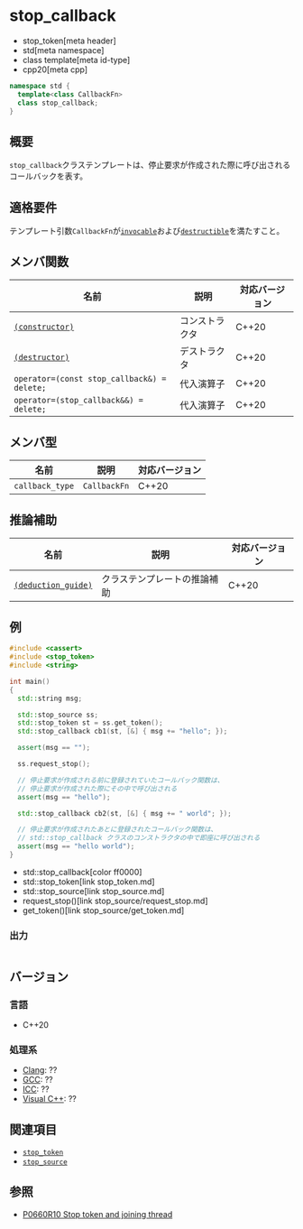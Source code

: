 # stop_callback
* stop_token[meta header]
* std[meta namespace]
* class template[meta id-type]
* cpp20[meta cpp]

```cpp
namespace std {
  template<class CallbackFn>
  class stop_callback;
}
```

## 概要
`stop_callback`クラステンプレートは、停止要求が作成された際に呼び出されるコールバックを表す。


## 適格要件
テンプレート引数`CallbackFn`が[`invocable`](/reference/concepts/invocable.md)および[`destructible`](/reference/concepts/destructible.md)を満たすこと。


## メンバ関数

| 名前 | 説明 | 対応バージョン |
|------|------|-------|
| [`(constructor)`](stop_callback/op_constructor.md)| コンストラクタ | C++20 |
| [`(destructor)`](stop_callback/op_destructor.md)  | デストラクタ | C++20 |
| `operator=(const stop_callback&) = delete;`       | 代入演算子 | C++20 |
| `operator=(stop_callback&&) = delete;`            | 代入演算子 | C++20 |

## メンバ型

| 名前 | 説明 | 対応バージョン |
|------|------|-------|
| `callback_type` | `CallbackFn` | C++20 |

## 推論補助

| 名前 | 説明 | 対応バージョン |
|------|------|-------|
| [`(deduction_guide)`](stop_callback/op_deduction_guide.md) | クラステンプレートの推論補助 | C++20 |


## 例
```cpp example
#include <cassert>
#include <stop_token>
#include <string>

int main()
{
  std::string msg;

  std::stop_source ss;
  std::stop_token st = ss.get_token();
  std::stop_callback cb1(st, [&] { msg += "hello"; });

  assert(msg == "");

  ss.request_stop();

  // 停止要求が作成される前に登録されていたコールバック関数は、
  // 停止要求が作成された際にその中で呼び出される
  assert(msg == "hello");

  std::stop_callback cb2(st, [&] { msg += " world"; });

  // 停止要求が作成されたあとに登録されたコールバック関数は、
  // std::stop_callback クラスのコンストラクタの中で即座に呼び出される
  assert(msg == "hello world");
}
```
* std::stop_callback[color ff0000]
* std::stop_token[link stop_token.md]
* std::stop_source[link stop_source.md]
* request_stop()[link stop_source/request_stop.md]
* get_token()[link stop_source/get_token.md]

### 出力
```
```

## バージョン
### 言語
- C++20


### 処理系
- [Clang](/implementation.md#clang): ??
- [GCC](/implementation.md#gcc): ??
- [ICC](/implementation.md#icc): ??
- [Visual C++](/implementation.md#visual_cpp): ??


## 関連項目
- [`stop_token`](stop_token.md)
- [`stop_source`](stop_source.md)


## 参照
- [P0660R10 Stop token and joining thread](http://www.open-std.org/jtc1/sc22/wg21/docs/papers/2019/p0660r10.pdf)
